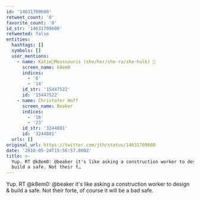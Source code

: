```yaml
---
id: '14631709600'
retweet_count: '0'
favorite_count: '0'
id_str: '14631709600'
retweeted: false
entities:
  hashtags: []
  symbols: []
  user_mentions:
    - name: Katie🌻Moussouris (she/her/she-ra/she-hulk) 🪷
      screen_name: k8em0
      indices:
        - '8'
        - '14'
      id_str: '15447522'
      id: '15447522'
    - name: Christofer Hoff
      screen_name: Beaker
      indices:
        - '16'
        - '23'
      id_str: '3244801'
      id: '3244801'
  urls: []
original_url: https://twitter.com/jth/status/14631709600
date: '2010-05-24T15:56:57.000Z'
title: >-
  Yup. RT @k8em0: @beaker it's like asking a construction worker to design &
  build a safe. Not their f…
---
```


Yup. RT @k8em0: @beaker it's like asking a construction worker to design & build a safe. Not their forte, of course it will be a bad safe.